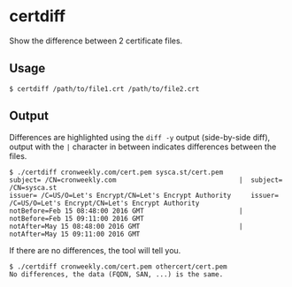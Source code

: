 # certdiff

Show the difference between 2 certificate files.

## Usage

    $ certdiff /path/to/file1.crt /path/to/file2.crt

## Output

Differences are highlighted using the `diff -y` output (side-by-side diff), output with the `|` character in between indicates differences between the files.

    $ ./certdiff cronweekly.com/cert.pem sysca.st/cert.pem
    subject= /CN=cronweekly.com                               |  subject= /CN=sysca.st
    issuer= /C=US/O=Let's Encrypt/CN=Let's Encrypt Authority     issuer= /C=US/O=Let's Encrypt/CN=Let's Encrypt Authority
    notBefore=Feb 15 08:48:00 2016 GMT                        |  notBefore=Feb 15 09:11:00 2016 GMT
    notAfter=May 15 08:48:00 2016 GMT                         |  notAfter=May 15 09:11:00 2016 GMT

If there are no differences, the tool will tell you.

    $ ./certdiff cronweekly.com/cert.pem othercert/cert.pem
    No differences, the data (FQDN, SAN, ...) is the same.
